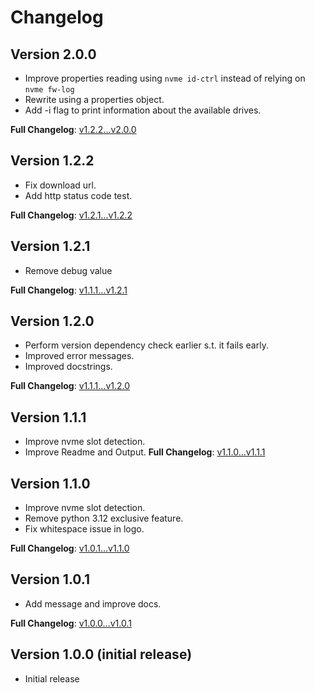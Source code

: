 # Changelog

## Version 2.0.0
- Improve properties reading using `nvme id-ctrl` instead of relying on `nvme fw-log`
- Rewrite using a properties object.
- Add -i flag to print information about the available drives.

**Full Changelog**: [v1.2.2...v2.0.0](https://github.com/not-a-feature/wd_fw_update/compare/v1.2.2...v2.0.0)

## Version 1.2.2
- Fix download url.
- Add http status code test.

**Full Changelog**: [v1.2.1...v1.2.2](https://github.com/not-a-feature/wd_fw_update/compare/v1.2.1...v1.2.2)

## Version 1.2.1
- Remove debug value

**Full Changelog**: [v1.1.1...v1.2.1](https://github.com/not-a-feature/wd_fw_update/compare/v1.2.0...v1.2.1)

## Version 1.2.0
- Perform version dependency check earlier s.t. it fails early.
- Improved error messages.
- Improved docstrings.

**Full Changelog**: [v1.1.1...v1.2.0](https://github.com/not-a-feature/wd_fw_update/compare/v1.1.1...v1.2.0)

## Version 1.1.1
- Improve nvme slot detection.
- Improve Readme and Output.
**Full Changelog**: [v1.1.0...v1.1.1](https://github.com/not-a-feature/wd_fw_update/compare/v1.1.0...v1.1.1)

## Version 1.1.0
- Improve nvme slot detection.
- Remove python 3.12 exclusive feature.
- Fix whitespace issue in logo.

**Full Changelog**: [v1.0.1...v1.1.0](https://github.com/not-a-feature/wd_fw_update/compare/v1.0.1...v1.1.0)

## Version 1.0.1
- Add message and improve docs.

**Full Changelog**: [v1.0.0...v1.0.1](https://github.com/not-a-feature/wd_fw_update/compare/v1.0.0...v1.0.1)

## Version 1.0.0 (initial release)

- Initial release
